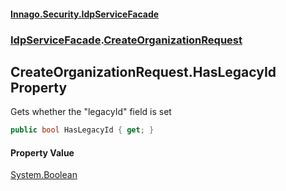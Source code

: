 #### [Innago\.Security\.IdpServiceFacade](../../index.md 'index')
### [IdpServiceFacade](../index.md 'IdpServiceFacade').[CreateOrganizationRequest](index.md 'IdpServiceFacade\.CreateOrganizationRequest')

## CreateOrganizationRequest\.HasLegacyId Property

Gets whether the "legacyId" field is set

```csharp
public bool HasLegacyId { get; }
```

#### Property Value
[System\.Boolean](https://learn.microsoft.com/en-us/dotnet/api/system.boolean 'System\.Boolean')